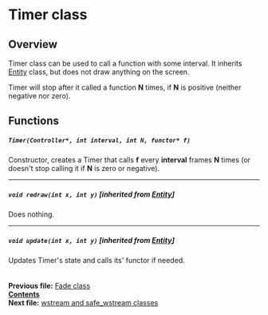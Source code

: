 ﻿# Timer class

## Overview

Timer class can be used to call a function with some interval. It inherits [Entity](04_Entity.md) class, but does not draw anything on the screen.

Timer will stop after it called a function **N** times, if **N** is positive (neither negative nor zero).

## Functions

##### `Timer(Controller*, int interval, int N, functor* f)`
Constructor, creates a Timer that calls **f** every **interval** frames **N** times (or doesn't stop calling it if **N** is zero or negative).  

----
##### `void redraw(int x, int y)` [inherited from [Entity](04_Entity.md#void-redrawint-x-int-y)]
Does nothing.  

----
##### `void update(int x, int y)` [inherited from [Entity](04_Entity.md#void-updateint-x-int-y)]
Updates Timer's state and calls its' functor if needed.  
   
   
**Previous file:** [Fade class](18_Fade.md)  
**[Contents](00_Contents.md)**  
**Next file:** [wstream and safe_wstream classes](20_wstreams.md)